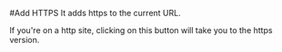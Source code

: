 #Add HTTPS
It adds https to the current URL.

If you're on a http site, clicking on this button will take you to the https version.